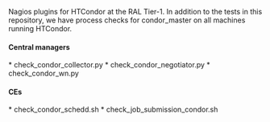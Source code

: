 Nagios plugins for HTCondor at the RAL Tier-1. In addition to the tests in this repository, we have process checks for condor_master on all machines running HTCondor.

<h4>Central managers</h4>
* check_condor_collector.py
* check_condor_negotiator.py
* check_condor_wn.py

<h4>CEs</h4>
* check_condor_schedd.sh
* check_job_submission_condor.sh
